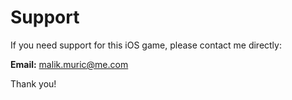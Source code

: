 # Support

If you need support for this iOS game, please contact me directly:

**Email:** malik.muric@me.com

Thank you!

